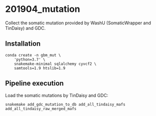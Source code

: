 # 201904_mutation
Collect the somatic mutation  provided by WashU (SomaticWrapper and TinDaisy)
and GDC.


## Installation

    conda create -n gbm_mut \
        'python=3.7' \
        snakemake-minimal sqlalchemy cyvcf2 \
        samtools=1.9 htslib=1.9


## Pipeline execution
Load the somatic mutations by TinDaisy and GDC:

    snakemake add_gdc_mutation_to_db add_all_tindaisy_mafs add_all_tindaisy_raw_merged_mafs
